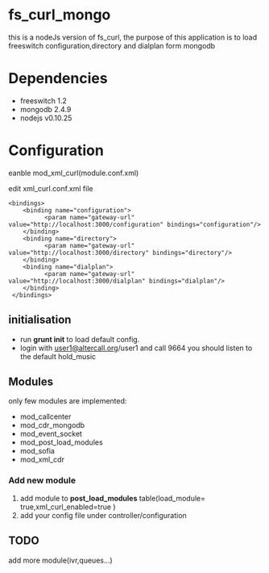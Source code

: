 # fs_curl_mongo
this is a nodeJs version of fs_curl, the purpose of this application is to load freeswitch configuration,directory and dialplan form mongodb

# Dependencies
* freeswitch 1.2
* mongodb 2.4.9
* nodejs v0.10.25

# Configuration
eanble mod_xml_curl(module.conf.xml)

edit xml_curl.conf.xml file 
```
<bindings>
    <binding name="configuration">
          <param name="gateway-url" value="http://localhost:3000/configuration" bindings="configuration"/>
    </binding>
    <binding name="directory">
          <param name="gateway-url" value="http://localhost:3000/directory" bindings="directory"/>
    </binding>
    <binding name="dialplan">
          <param name="gateway-url" value="http://localhost:3000/dialplan" bindings="dialplan"/>
    </binding>
 </bindings>
```

## initialisation ##
* run **grunt init** to load default config.
* login with user1@altercall.org/user1 and call 9664 you should listen to the default hold_music

## Modules ##

only few modules are implemented:
* mod_callcenter
* mod_cdr_mongodb
* mod_event_socket
* mod_post_load_modules
* mod_sofia
* mod_xml_cdr

### Add new module ###
1. add module to **post_load_modules** table(load_module= true,xml_curl_enabled=true )
2. add your config file under controller/configuration

## TODO ##

add more module(ivr,queues...)
